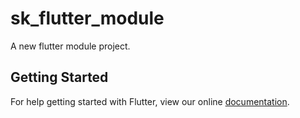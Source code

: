 # sk_flutter_module

A new flutter module project.

## Getting Started

For help getting started with Flutter, view our online
[documentation](https://flutter.dev/).
